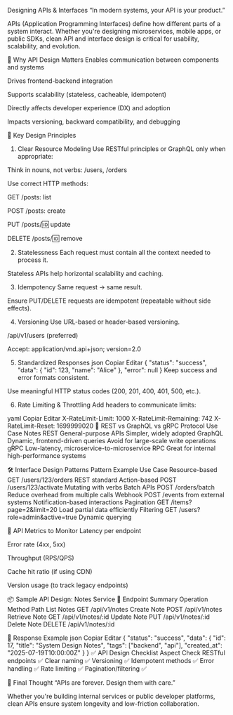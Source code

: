 Designing APIs & Interfaces
“In modern systems, your API is your product.”

APIs (Application Programming Interfaces) define how different parts of a system interact. Whether you're designing microservices, mobile apps, or public SDKs, clean API and interface design is critical for usability, scalability, and evolution.

🔑 Why API Design Matters
Enables communication between components and systems

Drives frontend-backend integration

Supports scalability (stateless, cacheable, idempotent)

Directly affects developer experience (DX) and adoption

Impacts versioning, backward compatibility, and debugging

🎯 Key Design Principles
1. Clear Resource Modeling
Use RESTful principles or GraphQL only when appropriate:

Think in nouns, not verbs: /users, /orders

Use correct HTTP methods:

GET /posts: list

POST /posts: create

PUT /posts/:id: update

DELETE /posts/:id: remove

2. Statelessness
Each request must contain all the context needed to process it.

Stateless APIs help horizontal scalability and caching.

3. Idempotency
Same request → same result.

Ensure PUT/DELETE requests are idempotent (repeatable without side effects).

4. Versioning
Use URL-based or header-based versioning.

/api/v1/users (preferred)

Accept: application/vnd.api+json; version=2.0

5. Standardized Responses
json
Copiar
Editar
{
  "status": "success",
  "data": {
    "id": 123,
    "name": "Alice"
  },
  "error": null
}
Keep success and error formats consistent.

Use meaningful HTTP status codes (200, 201, 400, 401, 500, etc.).

6. Rate Limiting & Throttling
Add headers to communicate limits:

yaml
Copiar
Editar
X-RateLimit-Limit: 1000
X-RateLimit-Remaining: 742
X-RateLimit-Reset: 1699999020
🔄 REST vs GraphQL vs gRPC
Protocol	Use Case	Notes
REST	General-purpose APIs	Simpler, widely adopted
GraphQL	Dynamic, frontend-driven queries	Avoid for large-scale write operations
gRPC	Low-latency, microservice-to-microservice RPC	Great for internal high-performance systems

🛠 Interface Design Patterns
Pattern	Example	Use Case
Resource-based	GET /users/123/orders	REST standard
Action-based	POST /users/123/activate	Mutating with verbs
Batch APIs	POST /orders/batch	Reduce overhead from multiple calls
Webhook	POST /events from external systems	Notification-based interactions
Pagination	GET /items?page=2&limit=20	Load partial data efficiently
Filtering	GET /users?role=admin&active=true	Dynamic querying

📏 API Metrics to Monitor
Latency per endpoint

Error rate (4xx, 5xx)

Throughput (RPS/QPS)

Cache hit ratio (if using CDN)

Version usage (to track legacy endpoints)

📦 Sample API Design: Notes Service
🔹 Endpoint Summary
Operation	Method	Path
List Notes	GET	/api/v1/notes
Create Note	POST	/api/v1/notes
Retrieve Note	GET	/api/v1/notes/:id
Update Note	PUT	/api/v1/notes/:id
Delete Note	DELETE	/api/v1/notes/:id

🔹 Response Example
json
Copiar
Editar
{
  "status": "success",
  "data": {
    "id": 17,
    "title": "System Design Notes",
    "tags": ["backend", "api"],
    "created_at": "2025-07-19T10:00:00Z"
  }
}
✅ API Design Checklist
Aspect	Check
RESTful endpoints	✅
Clear naming	✅
Versioning	✅
Idempotent methods	✅
Error handling	✅
Rate limiting	✅
Pagination/filtering	✅

🚀 Final Thought
“APIs are forever. Design them with care.”

Whether you're building internal services or public developer platforms, clean APIs ensure system longevity and low-friction collaboration.

